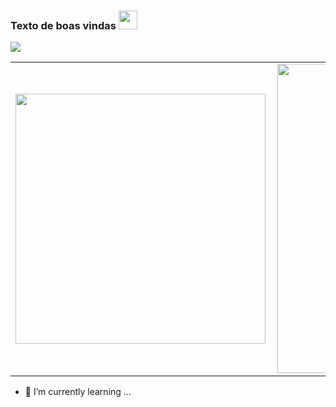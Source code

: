 ### Texto de boas vindas <img src="link_da_imagem" width="30px"></h2>
![](https://komarev.com/ghpvc/?username=CynthiaMaranhao&color=C1374E)
<!--
**CynthiaMaranhao/CynthiaMaranhao** is a ✨ _special_ ✨ repository because its `README.md` (this file) appears on your GitHub profile. -->
<center>
<table>
    <tr>
        <td><img width="400px" align="left" src="https://github-readme-stats.vercel.app/api/top-langs/?username=CynthiaMaranhao&hide=html&layout=compact&theme=buefy" /></td>
        <td><img width="495px" align="left" src="https://github-readme-stats.vercel.app/api?username=CynthiaMaranhao&theme=buefy"/></td>
    </tr>   
</table>
</center> 

- 🌱 I’m currently learning ...

 
